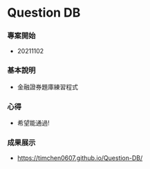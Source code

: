 # Question DB

### 專案開始

- 20211102

### 基本說明

- 金融證券題庫練習程式

### 心得

- 希望能通過!

### 成果展示

- https://timchen0607.github.io/Question-DB/
